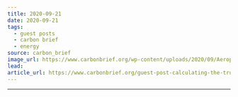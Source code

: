 ```yaml
---
title: 2020-09-21
date: 2020-09-21
tags: 
  - guest posts
  - carbon brief
  - energy
source: carbon_brief
image_url: https://www.carbonbrief.org/wp-content/uploads/2020/09/Aeroplane-and-aircraft-jet-trails-in-the-sky-583x372.jpg
lead: 
article_url: https://www.carbonbrief.org/guest-post-calculating-the-true-climate-impact-of-aviation-emissions
---
```


---
